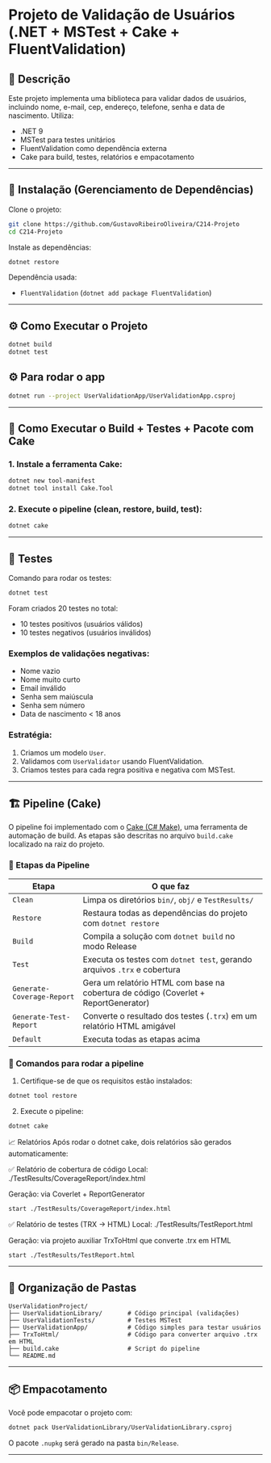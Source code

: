 # Projeto de Validação de Usuários (.NET + MSTest + Cake + FluentValidation)

## 🧾 Descrição

Este projeto implementa uma biblioteca para validar dados de usuários, incluindo nome, e-mail, cep, endereço, telefone, senha e data de nascimento. Utiliza:

- .NET 9
- MSTest para testes unitários
- FluentValidation como dependência externa
- Cake para build, testes, relatórios e empacotamento

---

## 🧩 Instalação (Gerenciamento de Dependências)

Clone o projeto:

```bash
git clone https://github.com/GustavoRibeiroOliveira/C214-Projeto
cd C214-Projeto
```

Instale as dependências:

```bash
dotnet restore
```

Dependência usada:
- `FluentValidation` (`dotnet add package FluentValidation`)

---

## ⚙️ Como Executar o Projeto

```bash
dotnet build
dotnet test
```

## ⚙️ Para rodar o app

```bash
dotnet run --project UserValidationApp/UserValidationApp.csproj  
```

---

## 🚧 Como Executar o Build + Testes + Pacote com Cake

### 1. Instale a ferramenta Cake:

```bash
dotnet new tool-manifest
dotnet tool install Cake.Tool
```

### 2. Execute o pipeline (clean, restore, build, test):

```bash
dotnet cake
```

---

## 🧪 Testes

Comando para rodar os testes:

```bash
dotnet test
```

Foram criados 20 testes no total:
- 10 testes positivos (usuários válidos)
- 10 testes negativos (usuários inválidos)

### Exemplos de validações negativas:
- Nome vazio
- Nome muito curto
- Email inválido
- Senha sem maiúscula
- Senha sem número
- Data de nascimento < 18 anos

### Estratégia:
1. Criamos um modelo `User`.
2. Validamos com `UserValidator` usando FluentValidation.
3. Criamos testes para cada regra positiva e negativa com MSTest.

---

## 🏗️ Pipeline (Cake)

O pipeline foi implementado com o [Cake (C# Make)](https://cakebuild.net/), uma ferramenta de automação de build. As etapas são descritas no arquivo `build.cake` localizado na raiz do projeto.

### 🔄 Etapas da Pipeline

| Etapa                      | O que faz                                                                 |
|---------------------------|---------------------------------------------------------------------------|
| `Clean`                   | Limpa os diretórios `bin/`, `obj/` e `TestResults/`                       |
| `Restore`                 | Restaura todas as dependências do projeto com `dotnet restore`            |
| `Build`                   | Compila a solução com `dotnet build` no modo Release                      |
| `Test`                    | Executa os testes com `dotnet test`, gerando arquivos `.trx` e cobertura |
| `Generate-Coverage-Report`| Gera um relatório HTML com base na cobertura de código (Coverlet + ReportGenerator) |
| `Generate-Test-Report`    | Converte o resultado dos testes (`.trx`) em um relatório HTML amigável    |
| `Default`                 | Executa todas as etapas acima                                             |

### 🚀 Comandos para rodar a pipeline

1. Certifique-se de que os requisitos estão instalados:

```bash
dotnet tool restore
```

2. Execute o pipeline:

```bash
dotnet cake
```

📈 Relatórios
Após rodar o dotnet cake, dois relatórios são gerados automaticamente:

✅ Relatório de cobertura de código
Local: ./TestResults/CoverageReport/index.html

Geração: via Coverlet + ReportGenerator

```bash
start ./TestResults/CoverageReport/index.html
```

✅ Relatório de testes (TRX → HTML)
Local: ./TestResults/TestReport.html

Geração: via projeto auxiliar TrxToHtml que converte .trx em HTML

```bash
start ./TestResults/TestReport.html
```

---

## 📁 Organização de Pastas

```
UserValidationProject/
├── UserValidationLibrary/       # Código principal (validações)
├── UserValidationTests/         # Testes MSTest
├── UserValidationApp/           # Código simples para testar usuários
├── TrxToHtml/                   # Código para converter arquivo .trx em HTML
├── build.cake                   # Script do pipeline
└── README.md
```

---

## 📦 Empacotamento

Você pode empacotar o projeto com:

```bash
dotnet pack UserValidationLibrary/UserValidationLibrary.csproj
```

O pacote `.nupkg` será gerado na pasta `bin/Release`.

---
